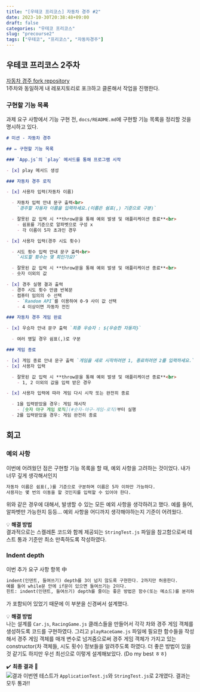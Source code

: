 ```yaml
---
title: "[우테코 프리코스] 자동차 경주 #2"
date: 2023-10-30T20:38:48+09:00
draft: false
categories: "우테코 프리코스"
slug: "precourse2"
tags: ["우테코", "프리코스", "자동차경주"]
---
```


## 우테코 프리코스 2주차

[자동차 경주 fork repository](https://github.com/kimdaye77/javascript-racingcar-6)
<br>
1주차와 동일하게 내 레포지토리로 포크하고 클론해서 작업을 진행한다.

### 구현할 기능 목록

과제 요구 사항에서 기능 구현 전, `docs/README.md`에 구현할 기능 목록을 정리할 것을 명시하고 있다.

```md
# 미션 - 자동차 경주

## ✏️ 구현할 기능 목록

### `App.js`의 `play` 메서드를 통해 프로그램 시작

- [x] play 메서드 생성

### 자동차 경주 로직

- [x] 사용자 입력(자동차 이름)

  - 자동차 입력 안내 문구 출력<br>
    `경주할 자동차 이름을 입력하세요.(이름은 쉼표(,) 기준으로 구분)`

  - 잘못된 값 입력 시 **throw문을 통해 예외 발생 및 애플리케이션 종료**<br>
    - 쉼표를 기준으로 알파벳으로 구성 x
    - 각 이름이 5자 초과인 경우

- [x] 사용자 입력(경주 시도 횟수)

  - 시도 횟수 입력 안내 문구 출력<br>
    `시도할 횟수는 몇 회인가요?`

  - 잘못된 값 입력 시 **throw문을 통해 예외 발생 및 애플리케이션 종료**<br>
  - 숫자 이외의 값

- [x] 경주 실행 결과 출력
  - 경주 시도 횟수 만큼 반복문
  - 컴퓨터 임의의 수 선택
    - `Random API`를 이용하여 0-9 사이 값 선택
    - 4 이상이면 자동차 전진

### 자동차 경주 게임 완료

- [x] 우승자 안내 문구 출력 `최종 우승자 : ${우승한 자동차}`

  - 여러 명일 경우 쉼표(,)로 구분

### 게임 종료

- [x] 게임 종료 안내 문구 출력 `게임을 새로 시작하려면 1, 종료하려면 2를 입력하세요.`
- [x] 사용자 입력

  - 잘못된 값 입력 시 **throw문을 통해 예외 발생 및 애플리케이션 종료**<br>
    - 1, 2 이외의 값을 입력 받은 경우

- [x] 사용자 입력에 따라 게임 다시 시작 또는 완전히 종료

  - 1을 입력받았을 경우: 게임 재시작
    - [숫자 야구 게임 로직](#숫자-야구-게임-로직)부터 실행
  - 2를 입력받았을 경우: 게임 완전히 종료
```

## 회고

### 예외 사항

이번에 어려웠던 점은 구현할 기능 목록을 할 때, 예외 사항을 고려하는 것이었다.
내가 너무 깊게 생각해서인지

```md
자동차 이름은 쉼표(,)를 기준으로 구분하며 이름은 5자 이하만 가능하다.
사용자는 몇 번의 이동을 할 것인지를 입력할 수 있어야 한다.
```

위와 같은 경우에 대해서, 발생할 수 있는 모든 예외 사항을 생각하려고 했다.
예를 들어, 알파벳만 가능한지 등등... 예외 사항을 어디까지 생각해야하는지 기준이 어려웠다.

💡 **해결 방법**<br>
결과적으로는 스켈레톤 코드와 함께 제공되는 `StringTest.js` 파일을 참고함으로써 테스트 통과 기준만 최소 만족하도록 작성하였다.

### Indent depth

이번 추가 요구 사항 항목 中

```md
indent(인덴트, 들여쓰기) depth를 3이 넘지 않도록 구현한다. 2까지만 허용한다.
예를 들어 while문 안에 if문이 있으면 들여쓰기는 2이다.
힌트: indent(인덴트, 들여쓰기) depth를 줄이는 좋은 방법은 함수(또는 메소드)를 분리하면 된다.
```

가 포함되어 있었기 때문에 이 부분을 신경써서 설계했다.

💡 **해결 방법**<br>
나는 설계를 `Car.js`, `RacingGame.js` 클래스들을 만들어서 각각 차와 경주 게임 객체를 생성하도록 코드를 구현하였다.
그리고 `playRaceGame.js` 파일에 필요한 함수들을 작성해서 경주 게임 객체를 매개 변수로 넘겨줌으로써 경주 게임 객체가 가지고 있는 constructor(차 객체들, 시도 횟수) 정보들을 알려주도록 하였다. 더 좋은 방법이 있을 것 같기도 하지만 우선 최선으로 이렇게 설계해보았다. (Do my best ㅎㅎ)

✔️ **최종 결과** 💯<br>
![결과](img/precourse2-1.png)
이번엔 테스트가 `ApplicationTest.js`와 `StringTest.js`로 2개였다.
결과는 모두 통과!!
